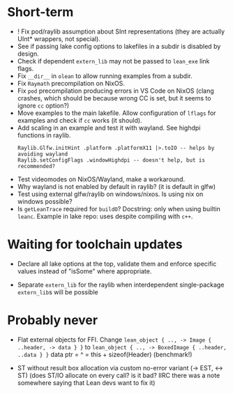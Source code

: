 # Short-term

* ! Fix pod/raylib assumption about SInt representations (they are actually UInt* wrappers, not special).
* See if passing lake config options to lakefiles in a subdir is disabled by design.
* Check if dependent `extern_lib` may not be passed to `lean_exe` link flags.
* Fix `__dir__` in `olean` to allow running examples from a subdir.
* Fix `Raymath` precompilation on NixOS.
* Fix `pod` precompilation producing errors in VS Code on NixOS (clang crashes, which should be because wrong CC is set, but it seems to ignore `cc` option?)
* Move examples to the main lakefile.
  Allow configuration of `lflags` for examples and check if `cc` works (it should).
* Add scaling in an example and test it with wayland.
  See highdpi functions in raylib.
  ```
  Raylib.Glfw.initHint .platform .platformX11 |>.toIO -- helps by avoiding wayland
  Raylib.setConfigFlags .windowHighdpi -- doesn't help, but is recommended?
  ```
* Test videomodes on NixOS/Wayland, make a workaround.
* Why wayland is not enabled by default in raylib? (it is default in glfw)
* Test using external glfw/raylib on windows/nixos. Is using nix on windows possible?
* Is `getLeanTrace` required for `buildO`?
  Docstring: only when using builtin `leanc`.
  Example in lake repo: uses despite compiling with `c++`.


# Waiting for toolchain updates

* Declare all lake options at the top, validate them and enforce specific values instead of "isSome" where appropriate.

* Separate `extern_lib` for the raylib when interdependent single-package `extern_lib`s will be possible


# Probably never

* Flat external objects for FFI.
  Change
  `lean_object { .., -> Image { ..header, -> data } }`
  to
  `lean_object { .., -> BoxedImage { ..header, ..data } }`
                                  data ptr = ^ = this + sizeof(Header)
  (benchmark!)

* ST without result box allocation via custom no-error variant (-> EST, <-> ST)
  (does ST/IO allocate on every call? is it bad?
  IIRC there was a note somewhere saying that Lean devs want to fix it)
